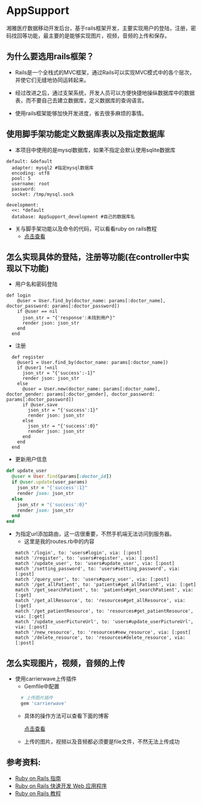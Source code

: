 # AppSupport
湘雅医疗数据移动开发后台，基于rails框架开发，主要实现用户的登陆，注册，密码找回等功能，最主要的是能够实现图片，视频，音频的上传和保存。
## 为什么要选用rails框架？
* Rails是一个全栈式的MVC框架，通过Rails可以实现MVC模式中的各个层次，并使它们无缝地协同运转起来。

* 经过改进之后，通过支架系统，开发人员可以方便快捷地操纵数据库中的数据表，而不要自己去建立数据库，定义数据库的查询语言。

* 使用rails框架能够加快开发进度，省去很多麻烦的事情。

## 使用脚手架功能定义数据库表以及指定数据库
* 本项目中使用的是mysql数据库，如果不指定会默认使用sqlite数据库
```
default: &default
  adapter: mysql2 #指定mysql数据库
  encoding: utf8
  pool: 5
  username: root
  password:
  socket: /tmp/mysql.sock

development:
  <<: *default
  database: AppSupport_development #自己的数据库名
```
* 关与脚手架功能以及命令的代码，可以看看ruby on rails教程
  * [点击查看](https://github.com/sjaiwl/image_folder/blob/master/Ruby%20on%20Rails%204%20Tutorial%20中文版.pdf)

## 怎么实现具体的登陆，注册等功能(在controller中实现以下功能)
* 用户名和密码登陆
```
def login
    @user = User.find_by(doctor_name: params[:doctor_name], doctor_password: params[:doctor_password])
    if @user == nil
      json_str = "{'response':未找到用户}"
      render json: json_str
    end
  end
```
* 注册
```
  def register
    @user1 = User.find_by(doctor_name: params[:doctor_name])
    if @user1 !=nil
      json_str = "{'success':-1}"
      render json: json_str
    else
      @user = User.new(doctor_name: params[:doctor_name], doctor_gender: params[:doctor_gender], doctor_password: params[:doctor_password])
      if @user.save
        json_str = "{'success':1}"
        render json: json_str
      else
        json_str = "{'success':0}"
        render json: json_str
      end
    end
  end
```
* 更新用户信息
``` ruby
def update_user
  @user = User.find(params[:doctor_id])
  if @user.update(user_params)
    json_str = "{'success':1}"
    render json: json_str
  else
    json_str = "{'success':0}"
    render json: json_str
  end
end
```
* 为指定url添加路由，这一店很重要，不然手机端无法访问到服务器。
  * 这里是我的routes.rb中的内容
  ```
  match '/login', to: 'users#login', via: [:post]
  match '/register', to: 'users#register', via: [:post]
  match '/update_user', to: 'users#update_user', via: [:post]
  match '/setting_password', to: 'users#setting_password', via: [:post]
  match '/query_user', to: 'users#query_user', via: [:post]
  match '/get_allPatient', to: 'patients#get_allPatient', via: [:get]
  match '/get_searchPatient', to: 'patients#get_searchPatient', via: [:get]
  match '/get_allResource', to: 'resources#get_allResource', via: [:get]
  match '/get_patientResource', to: 'resources#get_patientResource', via: [:get]
  match '/update_userPictureUrl', to: 'users#update_userPictureUrl', via: [:post]
  match '/new_resource', to: 'resources#new_resource', via: [:post]
  match '/delete_resource', to: 'resources#delete_resource', via: [:post]
  ```
  
## 怎么实现图片，视频，音频的上传
* 使用carrierwave上传插件
  * Gemfile中配置
  ``` ruby
    # 上传图片插件
    gem 'carrierwave'
  ```
  * 具体的操作方法可以查看下面的博客

    [点击查看](http://blog.csdn.net/yfeng1226/article/details/7264411)
    
  * 上传的图片，视频以及音频都必须要是file文件，不然无法上传成功

## 参考资料:
* [Ruby on Rails 指南](http://guides.ruby-china.org)
* [Ruby on Rails 快速开发 Web 应用程序](http://www.ibm.com/developerworks/cn/linux/l-rubyrails/)
* [Ruby on Rails 教程](http://railstutorial-china.org)
